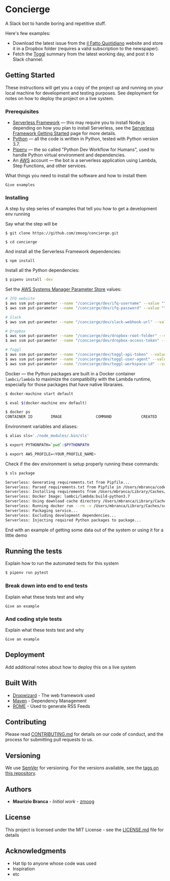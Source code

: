 # Concierge

A Slack bot to handle boring and repetitive stuff.

Here's few examples:

 * Download the latest issue from the [il Fatto Quotidiano](https://www.ilfattoquotidiano.it) website and store it in a Dropbox folder (requires a valid subscription to the newspaper).
 * Fetch the [Toggl](https://toggl.com) summary from the latest working day, and post it to Slack channel.

## Getting Started

These instructions will get you a copy of the project up and running on your local machine for development and testing purposes. See deployment for notes on how to deploy the project on a live system.

### Prerequisites

 * [Serverless Framework](https://serverless.com) — this may require you to install Node.js depending on how you plan to install Serverless, see the [Serverless Framework Getting Started](https://serverless.com/framework/docs/getting-started/) page for more details.
 * [Python](https://www.python.org) — all the code is written in Python, tested with Python version 3.7.
 * [Pipenv](https://pipenv.kennethreitz.org/en/latest/) — the so called "Python Dev Workflow for Humans", used to handle Python virtual environment and dependencies.
 * An [AWS](https://aws.amazon.com) account — the bot is a serverless application using Lambda, Step Functions, and other services. 

What things you need to install the software and how to install them

```
Give examples
```

### Installing

A step by step series of examples that tell you how to get a development env running

Say what the step will be

```
$ git clone https://github.com/zmoog/concierge.git

$ cd concierge
```

And install all the Serverless Framework dependencies:

```
$ npm install 
```

Install all the Python dependencies:

```bash
$ pipenv install -dev
```

Set the [AWS Systems Manager Parameter Store](https://docs.aws.amazon.com/systems-manager/latest/userguide/systems-manager-parameter-store.html) values:

```bash
# IFQ website
$ aws ssm put-parameter --name "/concierge/dev/ifq-username" --value "" --type String
$ aws ssm put-parameter --name "/concierge/dev/ifq-password" --value "" --type String

# Slack
$ aws ssm put-parameter --name "/concierge/dev/slack-webhook-url" --value "" --type String

# Dropbox
$ aws ssm put-parameter --name "/concierge/dev/dropbox-root-folder" --value "" --type String
$ aws ssm put-parameter --name "/concierge/dev/dropbox-access-token" --value "" --type String

# Toggl
$ aws ssm put-parameter --name "/concierge/dev/toggl-api-token" --value "" --type String
$ aws ssm put-parameter --name "/concierge/dev/toggl-user-agent" --value "" --type String
$ aws ssm put-parameter --name "/concierge/dev/toggl-workspace-id" --value "" --type String
```

Docker — the Python packages are built in a Docker container `lambci/lambda` to maximize the compatibility with the Lambda runtime, especially for those packages that have native libraraies.

```bash
$ docker-machine start default 

$ eval $(docker-machine env default)   

$ docker ps                   
CONTAINER ID        IMAGE               COMMAND             CREATED             STATUS              PORTS               NAMES

```

Environment variables and aliases:

```bash
$ alias sls='./node_modules/.bin/sls'

$ export PYTHONPATH=`pwd`:$PYTHONPATH 

$ export AWS_PROFILE=<YOUR_PROFILE_NAME>
```


Check if the dev environment is setup properly running these commands:

```bash
$ sls package

Serverless: Generating requirements.txt from Pipfile...
Serverless: Parsed requirements.txt from Pipfile in /Users/mbranca/code/projects/zmoog/concierge/.serverless/requirements.txt...
Serverless: Installing requirements from /Users/mbranca/Library/Caches/serverless-python-requirements/7313ed46dad648a73b2ead6c6f736f4b9912fa69799ddb34d90a268492e66fc9_slspyc/requirements.txt ...
Serverless: Docker Image: lambci/lambda:build-python3.7
Serverless: Using download cache directory /Users/mbranca/Library/Caches/serverless-python-requirements/downloadCacheslspyc
Serverless: Running docker run --rm -v /Users/mbranca/Library/Caches/serverless-python-requirements/7313ed46dad648a73b2ead6c6f736f4b9912fa69799ddb34d90a268492e66fc9_slspyc\:/var/task\:z -v /Users/mbranca/Library/Caches/serverless-python-requirements/downloadCacheslspyc\:/var/useDownloadCache\:z -u 0 lambci/lambda\:build-python3.7 python3.7 -m pip install -t /var/task/ -r /var/task/requirements.txt --cache-dir /var/useDownloadCache...
Serverless: Packaging service...
Serverless: Excluding development dependencies...
Serverless: Injecting required Python packages to package...
```



End with an example of getting some data out of the system or using it for a little demo

## Running the tests

Explain how to run the automated tests for this system

```bash
$ pipenv run pytest
```

### Break down into end to end tests

Explain what these tests test and why

```
Give an example
```

### And coding style tests

Explain what these tests test and why

```
Give an example
```

## Deployment

Add additional notes about how to deploy this on a live system

## Built With

* [Dropwizard](http://www.dropwizard.io/1.0.2/docs/) - The web framework used
* [Maven](https://maven.apache.org/) - Dependency Management
* [ROME](https://rometools.github.io/rome/) - Used to generate RSS Feeds

## Contributing

Please read [CONTRIBUTING.md](https://gist.github.com/PurpleBooth/b24679402957c63ec426) for details on our code of conduct, and the process for submitting pull requests to us.

## Versioning

We use [SemVer](http://semver.org/) for versioning. For the versions available, see the [tags on this repository](https://github.com/your/project/tags). 

## Authors

* **Maurizio Branca** - *Initial work* - [zmoog](https://github.com/zmoog)

## License

This project is licensed under the MIT License - see the [LICENSE.md](LICENSE.md) file for details

## Acknowledgments

* Hat tip to anyone whose code was used
* Inspiration
* etc
